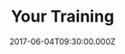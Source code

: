 ---
title: "Your Training"
image: "https://i.imgur.com/MuLYIpM.jpg"
date: "2017-06-04T09:30:00.000Z"
video:
  type: "vimeo"
  id: 220359046
speaker:
  name: "Bart Wilkins"
  permalink: "bart-wilkins"
series: "insiders"
---